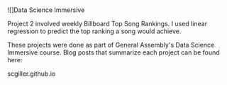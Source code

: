 #
![]Data Science Immersive

Project 2 involved weekly Billboard Top Song Rankings. I used linear regression
to predict the top ranking a song would achieve.

These projects were done as part of General Assembly's Data Science Immersive
course. Blog posts that summarize each project can be found here:

scgiller.github.io
